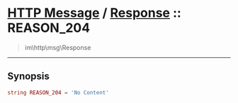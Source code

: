 # [HTTP Message](http.md) / [Response](http-Response.md) :: REASON_204
 > im\http\msg\Response
____

## Synopsis
```php
string REASON_204 = 'No Content'
```
